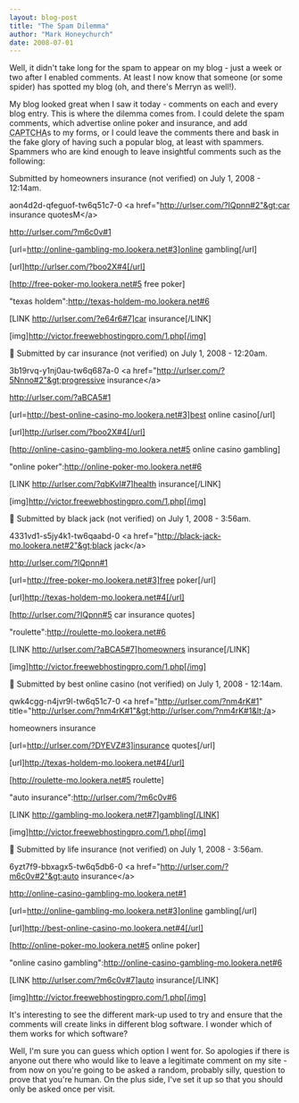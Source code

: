 ```yaml
---
layout: blog-post
title: "The Spam Dilemma"
author: "Mark Honeychurch"
date: 2008-07-01
---
```


Well, it didn't take long for the spam to appear on my blog - just a week or two after I enabled comments. At least I now know that someone (or some spider) has spotted my blog (oh, and there's Merryn as well!).

My blog looked great when I saw it today - comments on each and every blog entry. This is where the dilemma comes from. I could delete the spam comments, which advertise online poker and insurance, and add <acronym title="Completely Automated Public Turing test to tell Computers and Humans Apart">CAPTCHA</acronym>s to my forms, or I could leave the comments there and bask in the fake glory of having such a popular blog, at least with spammers. Spammers who are kind enough to leave insightful comments such as the following:

Submitted by homeowners insurance (not verified) on July 1, 2008 - 12:14am.

aon4d2d-qfeguof-tw6q51c7-0 &lt;a href="http://urlser.com/?IQpnn#2"&gt;car insurance quotesM&lt;/a&gt;

http://urlser.com/?m6c0v#1

[url=http://online-gambling-mo.lookera.net#3]online gambling[/url]

[url]http://urlser.com/?boo2X#4[/url]

[http://free-poker-mo.lookera.net#5 free poker]

"texas holdem":http://texas-holdem-mo.lookera.net#6

[LINK http://urlser.com/?e64r6#7]car insurance[/LINK]

[img]http://victor.freewebhostingpro.com/1.php[/img]




Submitted by car insurance (not verified) on July 1, 2008 - 12:20am.

3b19rvq-y1nj0au-tw6q687a-0 &lt;a href="http://urlser.com/?5Nnno#2"&gt;progressive insurance&lt;/a&gt;

http://urlser.com/?aBCA5#1

[url=http://best-online-casino-mo.lookera.net#3]best online casino[/url]

[url]http://urlser.com/?boo2X#4[/url]

[http://online-casino-gambling-mo.lookera.net#5 online casino gambling]

"online poker":http://online-poker-mo.lookera.net#6

[LINK http://urlser.com/?qbKvI#7]health insurance[/LINK]

[img]http://victor.freewebhostingpro.com/1.php[/img]




Submitted by black jack (not verified) on July 1, 2008 - 3:56am.

4331vd1-s5jy4k1-tw6qaabd-0 &lt;a href="http://black-jack-mo.lookera.net#2"&gt;black jack&lt;/a&gt;

http://urlser.com/?IQpnn#1

[url=http://free-poker-mo.lookera.net#3]free poker[/url]

[url]http://texas-holdem-mo.lookera.net#4[/url]

[http://urlser.com/?IQpnn#5 car insurance quotes]

"roulette":http://roulette-mo.lookera.net#6

[LINK http://urlser.com/?aBCA5#7]homeowners insurance[/LINK]

[img]http://victor.freewebhostingpro.com/1.php[/img]




Submitted by best online casino (not verified) on July 1, 2008 - 12:14am.

qwk4cgg-n4jvr9l-tw6q51c7-0 &lt;a href="http://urlser.com/?nm4rK#1" title="http://urlser.com/?nm4rK#1"&gt;http://urlser.com/?nm4rK#1&lt;/a&gt;

homeowners insurance

[url=http://urlser.com/?DYEVZ#3]insurance quotes[/url]

[url]http://texas-holdem-mo.lookera.net#4[/url]

[http://roulette-mo.lookera.net#5 roulette]

"auto insurance":http://urlser.com/?m6c0v#6

[LINK http://gambling-mo.lookera.net#7]gambling[/LINK]

[img]http://victor.freewebhostingpro.com/1.php[/img]




Submitted by life insurance (not verified) on July 1, 2008 - 3:56am.

6yzt7f9-bbxagx5-tw6q5db6-0 &lt;a href="http://urlser.com/?m6c0v#2"&gt;auto insurance&lt;/a&gt;

http://online-casino-gambling-mo.lookera.net#1

[url=http://online-gambling-mo.lookera.net#3]online gambling[/url]

[url]http://best-online-casino-mo.lookera.net#4[/url]

[http://online-poker-mo.lookera.net#5 online poker]

"online casino gambling":http://online-casino-gambling-mo.lookera.net#6

[LINK http://urlser.com/?m6c0v#7]auto insurance[/LINK]

[img]http://victor.freewebhostingpro.com/1.php[/img]


It's interesting to see the different mark-up used to try and ensure that the comments will create links in different blog software. I wonder which of them works for which software?

Well, I'm sure you can guess which option I went for. So apologies if there is anyone out there who would like to leave a legitimate comment on my site - from now on you're going to be asked a random, probably silly, question to prove that you're human. On the plus side, I've set it up so that you should only be asked once per visit.

